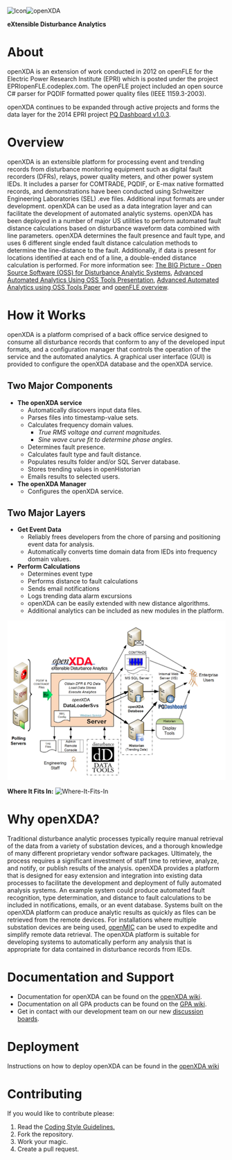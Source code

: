 ![Icon](http://www.gridprotectionalliance.org/images/products/icons%2064/openXDA.png)![openXDA](http://www.gridprotectionalliance.org/images/products/openXDAW.png)

**eXtensible Disturbance Analytics**

# About
openXDA is an extension of work conducted in 2012 on openFLE for the Electric Power Research Institute (EPRI) which is posted under the project EPRIopenFLE.codeplex.com.  The openFLE project included an open source C# parser for PQDIF formatted power quality files (IEEE 1159.3-2003).

openXDA continues to be expanded through active projects and forms the data layer for the 2014 EPRI project [PQ Dashboard v1.0.3](https://github.com/GridProtectionAlliance/PQDashboard).

# Overview
openXDA is an extensible platform for processing event and trending records from disturbance monitoring equipment such as digital fault recorders (DFRs), relays, power quality meters, and other power system IEDs.  It includes a parser for COMTRADE, PQDIF, or E-max native formatted records, and demonstrations have been conducted using Schweitzer Engineering Laboratories (SEL) .eve files. Additional input formats are under development. openXDA can be used as a data integration layer and can facilitate the development of automated analytic systems.  openXDA has been deployed in a number of major US utilities to perform automated fault distance calculations based on disturbance waveform data combined with line parameters. openXDA determines the fault presence and fault type, and uses 6 different single ended fault distance calculation methods to determine the line-distance to the fault. Additionally, if data is present for locations identified at each end of a line, a double-ended distance calculation is performed. For more information see: [The BIG Picture - Open Source Software (OSS) for Disturbance Analytic Systems](http://www.slideshare.net/FredElmendorf/2014-georgia-tech-fda-pres-asda-using-oss-37239423), [Advanced Automated Analytics Using OSS Tools Presentation](https://github.com/GridProtectionAlliance/openXDA/blob/master/Source/Documentation/Readme%20files/2016%20GT%20FDA%20Advanced%20Automation%20-%20FLE.PDF), [Advanced Automated Analytics using OSS Tools Paper](https://github.com/GridProtectionAlliance/openXDA/blob/master/Source/Documentation/Readme%20files/2016%20GT%20FDA%20Advanced%20Automation%20Paper%20-%20FLE.PDF) and [openFLE overview](http://www.gridprotectionalliance.org/pdf/openFLE_Overview_Landscape.pdf).

# How it Works

openXDA is a platform comprised of a back office service designed to consume all disturbance records that conform to any of the developed input formats, and a configuration manager that controls the operation of the service and the automated analytics. A graphical user interface (GUI) is provided to configure the openXDA database and the openXDA service.

## Two Major Components

* **The openXDA service**
  * Automatically discovers input data files.
  * Parses files into timestamp-value sets.
  * Calculates frequency domain values.
    * *True RMS voltage and current magnitudes.*
    * *Sine wave curve fit to determine phase angles.*
  * Determines fault presence.
  * Calculates fault type and fault distance.
  * Populates results folder and/or SQL Server database.
  * Stores trending values in openHistorian
  * Emails results to selected users.
* **The openXDA Manager**
  * Configures the openXDA service.

## Two Major Layers
* **Get Event Data**
  * Reliably frees developers from the chore of parsing and positioning event data for analysis.
  * Automatically converts time domain data from IEDs into frequency domain values.
* **Perform Calculations**
  * Determines event type
  * Performs distance to fault calculations
  * Sends email notifications
  * Logs trending data alarm excursions
  * openXDA can be easily extended with new distance algorithms.
  * Additional analytics can be included as new modules in the platform.


![openXDA Overview](https://raw.githubusercontent.com/GridProtectionAlliance/openXDA/master/Source/Documentation/Readme%20files/XDA-Overview.png)

**Where It Fits In:**
![Where-It-Fits-In](http://www.gridprotectionalliance.org/images/products/PQ%20Tool%20Suite.png)


# Why openXDA?

Traditional disturbance analytic processes typically require manual retrieval of the data from a variety of substation devices, and a thorough knowledge of many different proprietary vendor software packages.  Ultimately, the process requires a significant investment of staff time to retrieve, analyze, and notify, or publish results of the analysis. openXDA provides a platform that is designed for easy extension and integration into existing data processes to facilitate the development and deployment of fully automated analysis systems.  An example system could produce automated fault recognition, type determination, and distance to fault calculations to be included in notifications, emails, or an event database.  Systems built on the openXDA platform can produce analytic results as quickly as files can be retrieved from the remote devices. For installations where multiple substation devices are being used, [openMIC](https://github.com/GridProtectionAlliance/openMIC) can be used to expedite and simplify remote data retrieval. The openXDA platform is suitable for developing systems to automatically perform any analysis that is appropriate for data contained in disturbance records from IEDs.


# Documentation and Support
* Documentation for openXDA can be found on the [openXDA wiki](../../wiki).
* Documentation on all GPA products can be found on the [GPA wiki](https://gridprotectionalliance.org/wiki/doku.php).
* Get in contact with our development team on our new [discussion boards](http://discussions.gridprotectionalliance.org/c/gpa-products/openxda).

# Deployment
Instructions on how to deploy openXDA can be found in the [openXDA wiki](../../wiki)

# Contributing
If you would like to contribute please:

1. Read the [Coding Style Guidelines.](https://www.gridprotectionalliance.org/docs/GPA_Coding_Guidelines_2011_03.pdf)
2. Fork the repository.
3. Work your magic.
4. Create a pull request.

